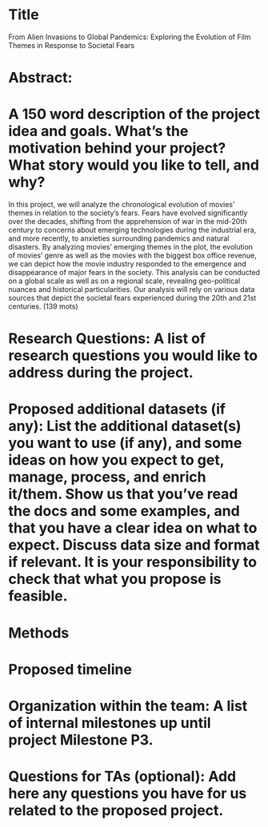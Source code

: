 # Title
From Alien Invasions to Global Pandemics: Exploring the Evolution of Film Themes in Response to Societal Fears

# Abstract: 
# A 150 word description of the project idea and goals. What’s the motivation behind your project? What story would you like to tell, and why?
In this project, we will analyze the chronological evolution of movies’ themes in relation to the society’s fears. Fears have evolved significantly over the decades, shifting from the apprehension of war in the mid-20th century to concerns about emerging technologies during the industrial era, and more recently, to anxieties surrounding pandemics and natural disasters.
By analyzing movies’ emerging themes in the plot, the evolution of movies’ genre as well as the movies with the biggest box office revenue, we can depict how the movie industry responded to the emergence and disappearance of major fears in the society.
This analysis can be conducted on a global scale as well as on a regional scale, revealing geo-political nuances and historical particularities. 
Our analysis will rely on various data sources that depict the societal fears experienced during the 20th and 21st centuries.
(139 mots)

# Research Questions: A list of research questions you would like to address during the project.

# Proposed additional datasets (if any): List the additional dataset(s) you want to use (if any), and some ideas on how you expect to get, manage, process, and enrich it/them. Show us that you’ve read the docs and some examples, and that you have a clear idea on what to expect. Discuss data size and format if relevant. It is your responsibility to check that what you propose is feasible.

# Methods

# Proposed timeline

# Organization within the team: A list of internal milestones up until project Milestone P3.

# Questions for TAs (optional): Add here any questions you have for us related to the proposed project.